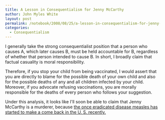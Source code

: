 ```yaml
---
title: A Lesson in Consequentialism for Jenny McCarthy
author: John Myles White
layout: post
permalink: /notebook/2008/08/25/a-lesson-in-consequentialism-for-jenny-mccarthy/
categories:
  - Consequentialism
---
```


I generally take the strong consequentialist position that a person who causes A, which later causes B, must be held accountable for B, regardless of whether that person intended to cause B. In short, I broadly claim that factual casuality is moral responsibility.

Therefore, if you stop your child from being vaccinated, I would assert that you are directly to blame for the possible death of your own child and also for the possible deaths of any and all children infected by your child. Moreover, if you advocate refusing vaccinations, you are morally responsible for the deaths of every person who follows your suggestion.

Under this analysis, it looks like I'll soon be able to claim that Jenny McCarthy is a murderer, because [the once eradicated disease measles has started to make a come back in the U. S. recently.](http://www.miller-mccune.com/article/633)
